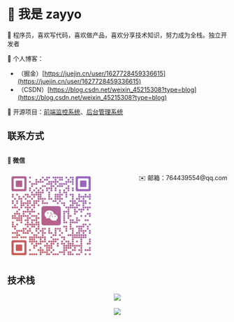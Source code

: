 # 👋 我是 zayyo

🌈 程序员，喜欢写代码，喜欢做产品，喜欢分享技术知识，努力成为全栈。独立开发者

🏡 个人博客：

- （掘金）[https://juejin.cn/user/1627728459336615](https://juejin.cn/user/1627728459336615)
- （CSDN）[https://blog.csdn.net/weixin_45215308?type=blog](https://blog.csdn.net/weixin_45215308?type=blog)

🎉 开源项目：[前端监控系统](https://github.com/zayyo123/monitor-middle-platform)、[后台管理系统](https://github.com/zayyo123/vue3-ts-admin)

## 联系方式

<div style="display: flex; justify-content: space-between; align-items: flex-start;">
  <div>
    <p><strong>💬 微信</strong></p>
    <img src="1745289707859.png" width="200" height="auto" alt="微信二维码" />
  </div>
  <div style="text-align: right; margin-top: 40px;">
    <p>✉️ 邮箱：764439554@qq.com</p>
  </div>
</div>

## 技术栈

<p align="center">
  <a href="https://skillicons.dev">
    <img src="https://skillicons.dev/icons?i=html,css,javascript,typescript,jquery,less,scss,tailwind,react,redux,vue,nuxt,pinia,electron,webpack,vite,npm,yarn,pnpm,md,git,gitlab,github,nodejs,mysql,mongodb,vscode,idea,webstorm,pycharm,postman,bootstrap,ps,php,powershell,py,notion,md&perline=10" />
  </a>
</p>
 <p align="center"><img  src="https://media1.giphy.com/media/13HgwGsXF0aiGY/giphy.gif" /></p>
